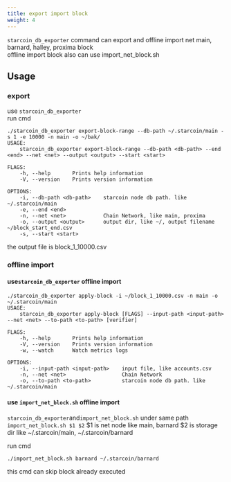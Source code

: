 ```yaml
---
title: export import block
weight: 4
---
```

`starcoin_db_exporter` command can  export and offline import net main, barnard, halley, proxima block  
offline import block also can use import_net_block.sh 

<!--more-->

## Usage
### export
use `starcoin_db_exporter`  
run cmd
```shell
./starcoin_db_exporter export-block-range --db-path ~/.starcoin/main -s 1 -e 10000 -n main -o ~/bak/
USAGE:
    starcoin_db_exporter export-block-range --db-path <db-path> --end <end> --net <net> --output <output> --start <start>

FLAGS:
    -h, --help       Prints help information
    -V, --version    Prints version information

OPTIONS:
    -i, --db-path <db-path>    starcoin node db path. like ~/.starcoin/main
    -e, --end <end>            
    -n, --net <net>            Chain Network, like main, proxima
    -o, --output <output>      output dir, like ~/, output filename ~/block_start_end.csv
    -s, --start <start> 
```
the output file is block_1_10000.csv

### offline import
#### use`starcoin_db_exporter` offline import
```shell
./starcoin_db_exporter apply-block -i ~/block_1_10000.csv -n main -o ~/.starcoin/main
USAGE:
    starcoin_db_exporter apply-block [FLAGS] --input-path <input-path> --net <net> --to-path <to-path> [verifier]

FLAGS:
    -h, --help       Prints help information
    -V, --version    Prints version information
    -w, --watch      Watch metrics logs

OPTIONS:
    -i, --input-path <input-path>    input file, like accounts.csv
    -n, --net <net>                  Chain Network
    -o, --to-path <to-path>          starcoin node db path. like ~/.starcoin/main
```

#### use `import_net_block.sh` offline import
`starcoin_db_exporter`and`import_net_block.sh` under same path
`import_net_block.sh $1 $2`
$1 is net node like main, barnard
$2 is storage dir like ~/.starcoin/main, ~/.starcoin/barnard

run cmd
```shell
./import_net_block.sh barnard ~/.starcoin/barnard
```

this cmd can skip block already executed
